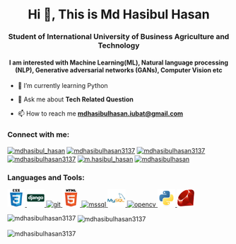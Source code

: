 <h1 align="center">Hi 👋, This is Md Hasibul Hasan</h1>
<h3 align="center">Student of International University of Business Agriculture and Technology</h3>
<h4 align="center">I am interested with Machine Learning(ML), Natural language processing (NLP), Generative adversarial networks (GANs), Computer Vision etc</h4>

- 🌱 I’m currently learning Python

- 💬 Ask me about **Tech Related Question**

- 📫 How to reach me **mdhasibulhasan.iubat@gmail.com**

<h3 align="left">Connect with me:</h3>
<p align="left">
<a href="https://twitter.com/mdhasibul_hasan" target="blank"><img align="center" src="https://cdn.jsdelivr.net/npm/simple-icons@3.0.1/icons/twitter.svg" alt="mdhasibul_hasan" height="30" width="40" /></a>
<a href="https://linkedin.com/in/mdhasibulhasan3137" target="blank"><img align="center" src="https://cdn.jsdelivr.net/npm/simple-icons@3.0.1/icons/linkedin.svg" alt="mdhasibulhasan3137" height="30" width="40" /></a>
<a href="https://kaggle.com/mdhasibulhasan3137" target="blank"><img align="center" src="https://cdn.jsdelivr.net/npm/simple-icons@3.0.1/icons/kaggle.svg" alt="mdhasibulhasan3137" height="30" width="40" /></a>
<a href="https://fb.com/mdhasibulhasan3137" target="blank"><img align="center" src="https://cdn.jsdelivr.net/npm/simple-icons@3.0.1/icons/facebook.svg" alt="mdhasibulhasan3137" height="30" width="40" /></a>
<a href="https://instagram.com/m.hasibul_hasan" target="blank"><img align="center" src="https://cdn.jsdelivr.net/npm/simple-icons@3.0.1/icons/instagram.svg" alt="m.hasibul_hasan" height="30" width="40" /></a>
<a href="https://www.hackerrank.com/mdhasibulhasan" target="blank"><img align="center" src="https://cdn.jsdelivr.net/npm/simple-icons@3.0.1/icons/hackerrank.svg" alt="mdhasibulhasan" height="30" width="40" /></a>
</p>

<h3 align="left">Languages and Tools:</h3>
<p align="left"> <a href="https://www.w3schools.com/css/" target="_blank"> <img src="https://raw.githubusercontent.com/devicons/devicon/master/icons/css3/css3-original-wordmark.svg" alt="css3" width="40" height="40"/> </a> <a href="https://www.djangoproject.com/" target="_blank"> <img src="https://raw.githubusercontent.com/devicons/devicon/master/icons/django/django-original.svg" alt="django" width="40" height="40"/> </a> <a href="https://git-scm.com/" target="_blank"> <img src="https://www.vectorlogo.zone/logos/git-scm/git-scm-icon.svg" alt="git" width="40" height="40"/> </a> <a href="https://www.w3.org/html/" target="_blank"> <img src="https://raw.githubusercontent.com/devicons/devicon/master/icons/html5/html5-original-wordmark.svg" alt="html5" width="40" height="40"/> </a> <a href="https://www.microsoft.com/en-us/sql-server" target="_blank"> <img src="https://cdn.worldvectorlogo.com/logos/microsoft-sql-server.svg" alt="mssql" width="40" height="40"/> </a> <a href="https://www.mysql.com/" target="_blank"> <img src="https://raw.githubusercontent.com/devicons/devicon/master/icons/mysql/mysql-original-wordmark.svg" alt="mysql" width="40" height="40"/> </a> <a href="https://opencv.org/" target="_blank"> <img src="https://www.vectorlogo.zone/logos/opencv/opencv-icon.svg" alt="opencv" width="40" height="40"/> </a> <a href="https://www.python.org" target="_blank"> <img src="https://raw.githubusercontent.com/devicons/devicon/master/icons/python/python-original.svg" alt="python" width="40" height="40"/> </a> <a href="https://www.ruby-lang.org/en/" target="_blank"> <img src="https://raw.githubusercontent.com/devicons/devicon/master/icons/ruby/ruby-original.svg" alt="ruby" width="40" height="40"/> </a> </p>

<p><img align="left" src="https://github-readme-stats.vercel.app/api/top-langs?username=mdhasibulhasan3137&show_icons=true&locale=en&layout=compact" alt="mdhasibulhasan3137" /></p>

<p>&nbsp;<img align="center" src="https://github-readme-stats.vercel.app/api?username=mdhasibulhasan3137&show_icons=true&locale=en" alt="mdhasibulhasan3137" /></p>

<p><img align="center" src="https://github-readme-streak-stats.herokuapp.com/?user=mdhasibulhasan3137&" alt="mdhasibulhasan3137" /></p>
